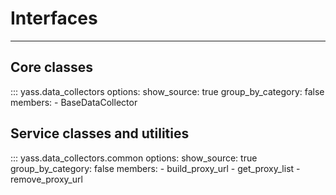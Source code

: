 # Interfaces

---

## Core classes

::: yass.data_collectors
    options:
      show_source: true
      group_by_category: false
      members:
        - BaseDataCollector

## Service classes and utilities

::: yass.data_collectors.common
    options:
      show_source: true
      group_by_category: false
      members:
        - build_proxy_url
        - get_proxy_list
        - remove_proxy_url
